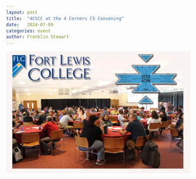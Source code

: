 ```yaml
---
layout: post
title:  "4CSCC at the 4 Corners CS Convening"
date:   2024-07-09
categories: event
author: Franklin Stewart
---
```

![4Corners CS Convening](/images/2024-07-28-four-corners-cs-convening/image1.jpg)

